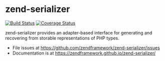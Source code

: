 # zend-serializer

[![Build Status](https://secure.travis-ci.org/zendframework/zend-serializer.svg?branch=master)](https://secure.travis-ci.org/zendframework/zend-serializer)
[![Coverage Status](https://coveralls.io/repos/zendframework/zend-serializer/badge.svg?branch=master)](https://coveralls.io/r/zendframework/zend-serializer?branch=master)

zend-serializer provides an adapter-based interface for generating and
recovering from storable representations of PHP types.

- File issues at https://github.com/zendframework/zend-serializer/issues
- Documentation is at https://zendframework.github.io/zend-serializer/
